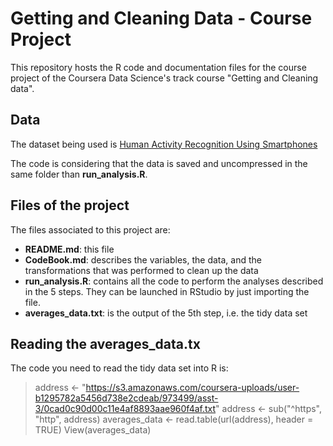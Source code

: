 # Getting and Cleaning Data - Course Project

This repository hosts the R code and documentation files for the course project of the Coursera Data Science's track course "Getting and Cleaning data".

## Data

The dataset being used is [Human Activity Recognition Using Smartphones](https://d396qusza40orc.cloudfront.net/getdata%2Fprojectfiles%2FUCI%20HAR%20Dataset.zip)

The code is considering that the data is saved and uncompressed in the same folder than **run_analysis.R**.

## Files of the project

The files associated to this project are:

- **README.md**: this file
- **CodeBook.md**: describes the variables, the data, and the transformations that was performed to clean up the data
- **run_analysis.R**: contains all the code to perform the analyses described in the 5 steps. They can be launched in RStudio by just importing the file.
- **averages_data.txt**: is the output of the 5th step, i.e. the tidy data set

## Reading the **averages_data.tx** 

The code you need to read the tidy data set into R is:
>address <- "https://s3.amazonaws.com/coursera-uploads/user-b1295782a5456d738e2cdeab/973499/asst-3/0cad0c90d00c11e4af8893aae960f4af.txt"
>address <- sub("^https", "http", address)
>averages_data <- read.table(url(address), header = TRUE)
>View(averages_data)
